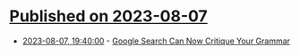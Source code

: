 # [Published on 2023-08-07](index.md)

* [2023-08-07, 19:40:00](https://tech.slashdot.org/story/23/08/07/1940219/google-search-can-now-critique-your-grammar?utm_source=rss1.0mainlinkanon&utm_medium=feed) - [Google Search Can Now Critique Your Grammar](https://tech.slashdot.org/story/23/08/07/1940219/google-search-can-now-critique-your-grammar?utm_source=rss1.0mainlinkanon&utm_medium=feed)
